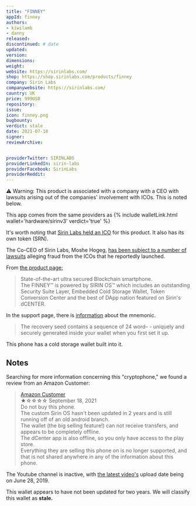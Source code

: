 ```yaml
---
title: "FINNEY"
appId: finney
authors:
- kiwilamb
- danny
released: 
discontinued: # date
updated:
version:
dimensions: 
weight: 
website: https://sirinlabs.com/
shop: https://shop.sirinlabs.com/products/finney
company: Sirin Labs
companywebsite: https://sirinlabs.com/
country: UK
price: 999USD
repository: 
issue:
icon: finney.png
bugbounty:
verdict: stale
date: 2021-07-10
signer:
reviewArchive:


providerTwitter: SIRINLABS
providerLinkedIn: sirin-labs
providerFacebook: SirinLabs
providerReddit: 
---
```



<div class="alertBox"><div>
⚠️ Warning: This product is associated with a company with a CEO with lawsuits arising out of the companies' involvement with ICOs. This is noted below.
</div> </div>

This app comes from the same providers as {% include walletLink.html wallet='hardware/sirinv3' verdict='true' %}

It's worth noting that [Sirin Labs held an ICO](https://bitcointalk.org/index.php?topic=2285838.0) for this product. It also has its own token (SRN).

The Co-CEO of Sirin Labs, Moshe Hogeg, [has been subject to a number of lawsuits](https://www.timesofisrael.com/3-of-israels-most-hyped-initial-coin-offerings-were-scams-ex-employees-allege/) alleging fraud from the ICOs that he reportedly launched.

From [the product page:](https://shop.sirinlabs.com/products/finney)

> State-of-the-art ultra secured Blockchain smartphone. <br />
The FINNEY™ is powered by SIRIN OS™ which includes an outstanding Security Suite Layer, Embedded Cold Storage Wallet, Token Conversion Center and the best of DApp nation featured on Sirin's dCENTER.


In the support page, there is [information](https://shop.sirinlabs.com/pages/support) about the mnemonic.

> The recovery seed contains a sequence of 24 word– - uniquely and securely generated inside your wallet when you first set it up.

This phone has a cold storage wallet built into it. 

## Notes

Searching for more information concerning this "cryptophone," we found a review from an Amazon Customer:

> [Amazon Customer](https://www.amazon.com/gp/customer-reviews/R1CGBPVU0SHNCG/ref=cm_cr_dp_d_rvw_ttl?ie=UTF8&ASIN=B07KR859ZS)<br>
  ★☆☆☆☆ September 18, 2021 <br>
  Do not buy this phone.<br>
  The custom Sirin OS hasn't been updated in 2 years and is still running off of an old android branch.<br />
  The wallet (the big selling feature!) can not receive transfers, and appears to be completely offline.<br />
  The dCenter app is also offline, so you only have access to the play store.<br />
  Everything they are selling this phone on is no longer supported, and that is not shared anywhere in any of the information about this phone.

The Youtube channel is inactive, with [the latest video's](https://www.youtube.com/watch?v=wXFGO81xjH4) upload date being on June 28, 2019. 

This wallet appears to have not been updated for two years. We will classify this wallet as **stale.**